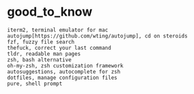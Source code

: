 # good_to_know



    iterm2, terminal emulator for mac
    autojump[https://github.com/wting/autojump], cd on steroids
    fzf, fuzzy file search
    thefuck, correct your last command
    tldr, readable man pages
    zsh, bash alternative
    oh-my-zsh, zsh customization framework
    autosuggestions, autocomplete for zsh
    dotfiles, manage configuration files
    pure, shell prompt
